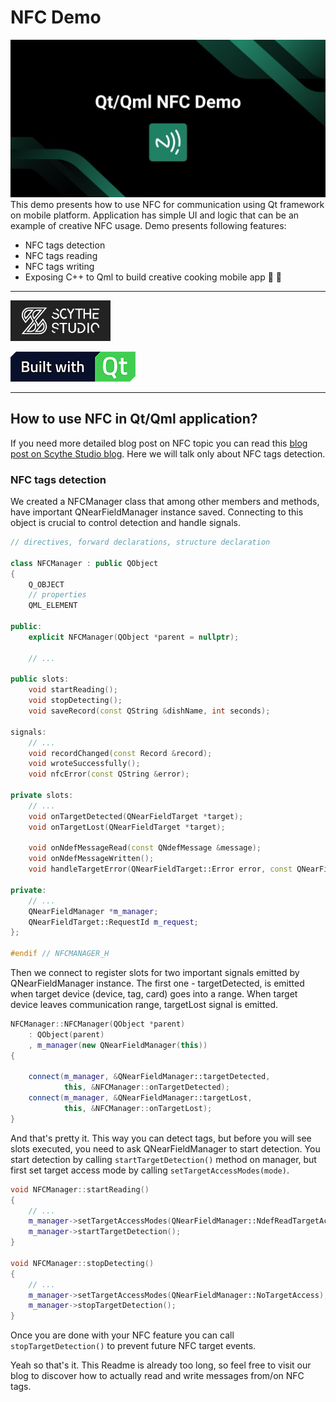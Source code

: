 # NFC Demo
[![Scythe Studio](./pictures/banner.png)](https://scythe-studio.com/blog/nfc-in-qt-qml-application)
This demo presents how to use NFC for communication using Qt framework on mobile platform. Application has simple UI and logic that can be an example of creative NFC usage. Demo presents following features:

- NFC tags detection
- NFC tags reading
- NFC tags writing
- Exposing C++ to Qml to build creative cooking mobile app 🍗 🍳

---

[![Scythe Studio](./pictures/scythestudio-logo.png)](https://scythe-studio.com)

[![Built with Qt](./pictures/built-with-qt.png)](https://qt.io)

---

## How to use NFC in Qt/Qml application?
If you need more detailed blog post on NFC topic you can read this 
[blog post on Scythe Studio blog](https://scythe-studio.com/blog/nfc-in-qt-qml-application). Here we will talk only about NFC tags detection.

### NFC tags detection
We created a NFCManager class that among other members and methods, have important QNearFieldManager instance saved. Connecting to this object is crucial to control detection and handle signals.

```cpp
// directives, forward declarations, structure declaration

class NFCManager : public QObject
{
    Q_OBJECT
    // properties
    QML_ELEMENT

public:
    explicit NFCManager(QObject *parent = nullptr);

    // ...

public slots:
    void startReading();
    void stopDetecting();
    void saveRecord(const QString &dishName, int seconds);

signals:
    // ...
    void recordChanged(const Record &record);
    void wroteSuccessfully();
    void nfcError(const QString &error);

private slots:
    // ...
    void onTargetDetected(QNearFieldTarget *target);
    void onTargetLost(QNearFieldTarget *target);

    void onNdefMessageRead(const QNdefMessage &message);
    void onNdefMessageWritten();
    void handleTargetError(QNearFieldTarget::Error error, const QNearFieldTarget::RequestId &id);

private:
    // ...
    QNearFieldManager *m_manager;
    QNearFieldTarget::RequestId m_request;
};

#endif // NFCMANAGER_H

```

Then we connect to register slots for two important signals emitted by QNearFieldManager instance. The first one - targetDetected, is emitted when target device (device, tag, card) goes into a range. When target device leaves communication range, targetLost signal is emitted.

```cpp
NFCManager::NFCManager(QObject *parent)
    : QObject(parent)
    , m_manager(new QNearFieldManager(this))
{

    connect(m_manager, &QNearFieldManager::targetDetected,
            this, &NFCManager::onTargetDetected);
    connect(m_manager, &QNearFieldManager::targetLost,
            this, &NFCManager::onTargetLost);
}
```

And that's pretty it. This way you can detect tags, but before you will see slots executed, you need to ask QNearFieldManager to start detection. You start detection by calling `startTargetDetection()` method on manager, but first set target access mode by calling `setTargetAccessModes(mode)`.

```cpp
void NFCManager::startReading()
{
    // ...
    m_manager->setTargetAccessModes(QNearFieldManager::NdefReadTargetAccess);
    m_manager->startTargetDetection();
}

void NFCManager::stopDetecting()
{
    // ...
    m_manager->setTargetAccessModes(QNearFieldManager::NoTargetAccess);
    m_manager->stopTargetDetection();
}
```

Once you are done with your NFC feature you can call `stopTargetDetection()` to prevent future NFC target events. 

Yeah so that's it. This Readme is already too long, so feel free to visit our blog to discover how to actually read and write messages from/on NFC tags.